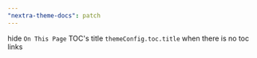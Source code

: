 ```yaml
---
"nextra-theme-docs": patch
---
```


hide `On This Page` TOC's title `themeConfig.toc.title` when there is no toc links
